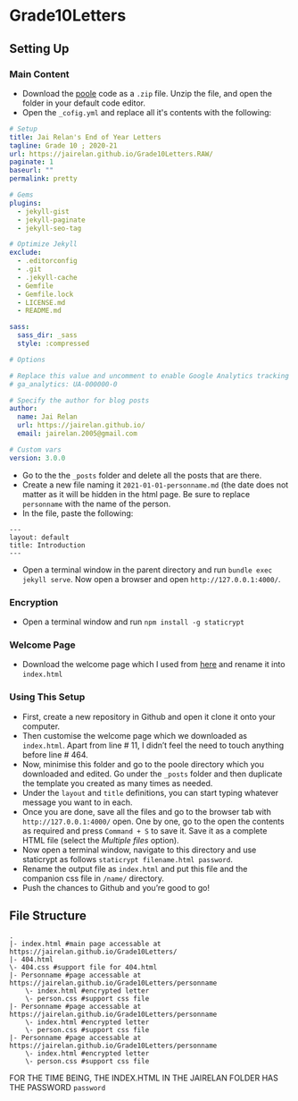 # Grade10Letters
## Setting Up
### Main Content
- Download the [poole](https://github.com/poole/poole) code as a `.zip` file. Unzip the file, and open the folder in your default code editor.
- Open the `_cofig.yml` and replace all it's contents with the following:

```yml
# Setup
title: Jai Relan's End of Year Letters
tagline: Grade 10 ; 2020-21
url: https://jairelan.github.io/Grade10Letters.RAW/
paginate: 1
baseurl: ""
permalink: pretty

# Gems
plugins:
  - jekyll-gist
  - jekyll-paginate
  - jekyll-seo-tag

# Optimize Jekyll
exclude:
  - .editorconfig
  - .git
  - .jekyll-cache
  - Gemfile
  - Gemfile.lock
  - LICENSE.md
  - README.md

sass:
  sass_dir: _sass
  style: :compressed

# Options

# Replace this value and uncomment to enable Google Analytics tracking
# ga_analytics: UA-000000-0

# Specify the author for blog posts
author:
  name: Jai Relan
  url: https://jairelan.github.io/
  email: jairelan.2005@gmail.com

# Custom vars
version: 3.0.0
```

- Go to the the `_posts` folder and delete all the posts that are there.
- Create a new file naming it `2021-01-01-personname.md` (the date does not matter as it will be hidden in the html page. Be sure to replace `personname` with the name of the person. 
- In the file, paste the following:
```
---
layout: default
title: Introduction
---
```
- Open a terminal window in the parent directory and run `bundle exec jekyll serve`. Now open a browser and open `http://127.0.0.1:4000/`. 

### Encryption
- Open a terminal window and run `npm install -g staticrypt`

### Welcome Page
- Download the welcome page which I used from [here](https://github.com/wildbit/postmark-templates/blob/master/templates-inlined/plain/welcome/content.html) and rename it into `index.html`

### Using This Setup
- First, create a new repository in Github and open it clone it onto your computer. 
- Then customise the welcome page which we downloaded as `index.html`. Apart from line # 11, I didn’t feel the need to touch anything before line # 464. 
- Now, minimise this folder and go to the poole directory which you downloaded and edited. Go under the `_posts` folder and then duplicate the template you created as many times as needed. 
- Under the `layout` and `title` definitions, you can start typing whatever message you want to in each.
- Once you are done, save all the files and go to the browser tab with `http://127.0.0.1:4000/` open. One by one, go to the open the contents as required and press `Command + S` to save it. Save it as a complete HTML file (select the *Multiple files* option). 
- Now open a terminal window, navigate to this directory and use staticrypt as follows `staticrypt filename.html password`.
- Rename the output file as `index.html` and put this file and the companion css file in `/name/` directory. 
- Push the chances to Github and you’re good to go!

## File Structure
```
.
|- index.html #main page accessable at https://jairelan.github.io/Grade10Letters/
|- 404.html
\- 404.css #support file for 404.html
|- Personname #page accessable at https://jairelan.github.io/Grade10Letters/personname
	\- index.html #encrypted letter
	\- person.css #support css file
|- Personname #page accessable at https://jairelan.github.io/Grade10Letters/personname
	\- index.html #encrypted letter
	\- person.css #support css file
|- Personname #page accessable at https://jairelan.github.io/Grade10Letters/personname
	\- index.html #encrypted letter
	\- person.css #support css file
```


FOR THE TIME BEING, THE INDEX.HTML IN THE JAIRELAN FOLDER HAS THE PASSWORD `password`